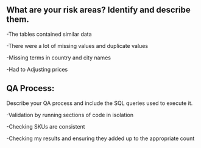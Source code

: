 ## What are your risk areas? Identify and describe them.

-The tables contained similar data

-There were a lot of missing values and duplicate values

-Missing terms in country and city names

-Had to Adjusting prices

## QA Process:
Describe your QA process and include the SQL queries used to execute it.

-Validation by running sections of code in isolation

-Checking SKUs are consistent

-Checking my results and ensuring they added up to the appropriate count
